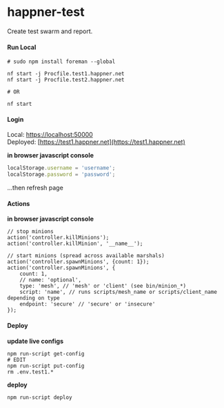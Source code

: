 # happner-test

Create test swarm and report.

#### Run Local

```
# sudo npm install foreman --global

nf start -j Procfile.test1.happner.net
nf start -j Procfile.test2.happner.net

# OR

nf start
```


#### Login

Local: [https://localhost:50000](http://localhost:50000)<br/>
Deployed: [https://test1.happner.net](https://test1.happner.net)<br/>

__in browser javascript console__

```javascript
localStorage.username = 'username';
localStorage.password = 'password';
```

...then refresh page

#### Actions

__in browser javascript console__

```
// stop minions
action('controller.killMinions');
action('controller.killMinion', '__name__');

// start minions (spread across available marshals)
action('controller.spawnMinions', {count: 1});
action('controller.spawnMinions', {
    count: 1,
    // name: 'optional',
    type: 'mesh', // 'mesh' or 'client' (see bin/minion_*)
    script: 'name', // runs scripts/mesh_name or scripts/client_name depending on type
    endpoint: 'secure' // 'secure' or 'insecure'
});
```


#### Deploy

__update live configs__
```
npm run-script get-config
# EDIT
npm run-script put-config
rm .env.test1.*
```

__deploy__
```
npm run-script deploy
```
